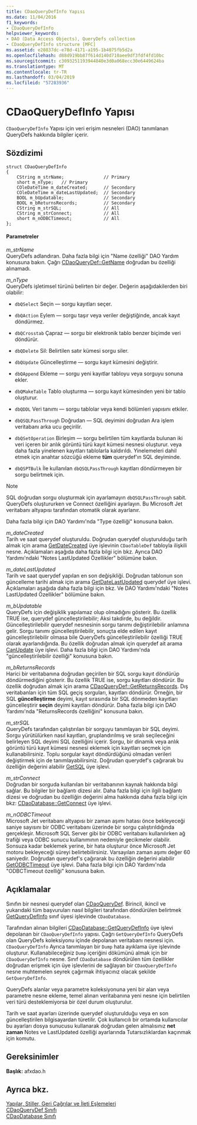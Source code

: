 ```yaml
---
title: CDaoQueryDefInfo Yapısı
ms.date: 11/04/2016
f1_keywords:
- CDaoQueryDefInfo
helpviewer_keywords:
- DAO (Data Access Objects), QueryDefs collection
- CDaoQueryDefInfo structure [MFC]
ms.assetid: e20837dc-e78d-4171-a195-1b4075fb5d2a
ms.openlocfilehash: d88d919bb87f614d140d710aee9df3fdf4fd10bc
ms.sourcegitcommit: c3093251193944840e3d0a068ecc30e6449624ba
ms.translationtype: MT
ms.contentlocale: tr-TR
ms.lasthandoff: 03/04/2019
ms.locfileid: "57283936"
---
```

# <a name="cdaoquerydefinfo-structure"></a>CDaoQueryDefInfo Yapısı

`CDaoQueryDefInfo` Yapısı için veri erişim nesneleri (DAO) tanımlanan QueryDefs hakkında bilgiler içerir.

## <a name="syntax"></a>Sözdizimi

```
struct CDaoQueryDefInfo
{
    CString m_strName;               // Primary
    short m_nType;   // Primary
    COleDateTime m_dateCreated;      // Secondary
    COleDateTime m_dateLastUpdated;  // Secondary
    BOOL m_bUpdatable;               // Secondary
    BOOL m_bReturnsRecords;          // Secondary
    CString m_strSQL;                // All
    CString m_strConnect;            // All
    short m_nODBCTimeout;            // All
};
```

#### <a name="parameters"></a>Parametreler

*m_strName*<br/>
QueryDefs adlandıran. Daha fazla bilgi için "Name özelliği" DAO Yardım konusuna bakın. Çağrı [CDaoQueryDef::GetName](../../mfc/reference/cdaoquerydef-class.md#getname) doğrudan bu özelliği alınamadı.

*m_nType*<br/>
QueryDefs işletimsel türünü belirten bir değer. Değerin aşağıdakilerden biri olabilir:

- `dbQSelect` Seçin — sorgu kayıtları seçer.

- `dbQAction` Eylem — sorgu taşır veya veriler değiştiğinde, ancak kayıt döndürmez.

- `dbQCrosstab` Çapraz — sorgu bir elektronik tablo benzer biçimde veri döndürür.

- `dbQDelete` Sil: Belirtilen satır kümesi sorgu siler.

- `dbQUpdate` Güncelleştirme — sorgu kayıt kümesini değiştirir.

- `dbQAppend` Ekleme — sorgu yeni kayıtlar tabloyu veya sorguyu sonuna ekler.

- `dbQMakeTable` Tablo oluşturma — sorgu kayıt kümesinden yeni bir tablo oluşturur.

- `dbQDDL` Veri tanımı — sorgu tablolar veya kendi bölümleri yapısını etkiler.

- `dbQSQLPassThrough` Doğrudan — SQL deyimini doğrudan Ara işlem veritabanı arka ucu geçirilir.

- `dbQSetOperation` Birleşim — sorgu belirtilen tüm kayıtlarda bulunan iki veri içeren bir anlık görüntü türü kayıt kümesi nesnesi oluşturur. veya daha fazla yinelenen kayıtları tablolarla kaldırıldı. Yinelemeleri dahil etmek için anahtar sözcüğü ekleme **tüm** querydef'ın SQL deyiminde.

- `dbQSPTBulk` İle kullanılan `dbQSQLPassThrough` kayıtları döndürmeyen bir sorgu belirtmek için.

> [!NOTE]
>  SQL doğrudan sorgu oluşturmak için ayarlamayın `dbQSQLPassThrough` sabit. QueryDefs oluştururken ve Connect özelliğini ayarlayın. Bu Microsoft Jet veritabanı altyapısı tarafından otomatik olarak ayarlanır.

Daha fazla bilgi için DAO Yardımı'nda "Type özelliği" konusuna bakın.

*m_dateCreated*<br/>
Tarih ve saat querydef oluşturuldu. Doğrudan querydef oluşturulduğu tarih almak için arama [GetDateCreated](../../mfc/reference/cdaotabledef-class.md#getdatecreated) üye işlevinin `CDaoTableDef` tabloyla ilişkili nesne. Açıklamaları aşağıda daha fazla bilgi için bkz. Ayrıca DAO Yardımı'ndaki "Notes LastUpdated Özellikler" bölümüne bakın.

*m_dateLastUpdated*<br/>
Tarih ve saat querydef yapılan en son değişikliği. Doğrudan tablonun son güncelleme tarihi almak için arama [GetDateLastUpdated](../../mfc/reference/cdaoquerydef-class.md#getdatelastupdated) querydef üye işlevi. Açıklamaları aşağıda daha fazla bilgi için bkz. Ve DAO Yardımı'ndaki "Notes LastUpdated Özellikler" bölümüne bakın.

*m_bUpdatable*<br/>
QueryDefs için değişiklik yapılamaz olup olmadığını gösterir. Bu özellik TRUE ise, querydef güncelleştirilebilir; Aksi takdirde, bu değildir. Güncelleştirilebilir querydef nesnesinin sorgu tanımı değiştirilebilir anlamına gelir. Sorgu tanımı güncelleştirilebilir, sonuçta elde edilen kayıt güncelleştirilebilir olmasa bile QueryDefs güncelleştirilebilir özelliği TRUE olarak ayarlandığında. Bu özellik doğrudan almak için querydef ait arama [CanUpdate](../../mfc/reference/cdaoquerydef-class.md#canupdate) üye işlevi. Daha fazla bilgi için DAO Yardımı'nda "güncelleştirilebilir özelliği" konusuna bakın.

*m_bReturnsRecords*<br/>
Harici bir veritabanına doğrudan geçirilen bir SQL sorgu kayıt döndürüp döndürmediğini gösterir. Bu özellik TRUE ise, sorgu kayıtları döndürür. Bu özellik doğrudan almak için arama [CDaoQueryDef::GetReturnsRecords](../../mfc/reference/cdaoquerydef-class.md#getreturnsrecords). Dış veritabanları için tüm SQL geçiş sorguları, kayıtları döndürür. Örneğin, bir SQL **güncelleştirme** deyimi, kayıt sırasında bir SQL dönmeden kayıtları güncelleştirir **seçin** deyimi kayıtları döndürür. Daha fazla bilgi için DAO Yardımı'nda "ReturnsRecords özelliğini" konusuna bakın.

*m_strSQL*<br/>
QueryDefs tarafından çalıştırılan bir sorguyu tanımlayan bir SQL deyimi. Sorgu yürütülürken nasıl kayıtları, gruplandırılmış ve sıralı seçileceğini belirleyen SQL deyimi SQL özelliğini içerir. Sorgu, bir dinamik veya anlık görüntü türü kayıt kümesi nesnesi eklemek için kayıtları seçmek için kullanabilirsiniz. Toplu sorgular kayıt döndürdüğünü olmadan verileri değiştirmek için de tanımlayabilirsiniz. Doğrudan querydef's çağırarak bu özelliğin değerini alabilir [GetSQL](../../mfc/reference/cdaoquerydef-class.md#getsql) üye işlevi.

*m_strConnect*<br/>
Doğrudan bir sorguda kullanılan bir veritabanının kaynak hakkında bilgi sağlar. Bu bilgiler bir bağlantı dizesi alır. Daha fazla bilgi için ilgili bağlantı dizesi ve doğrudan bu özelliğin değerini alma hakkında daha fazla bilgi için bkz: [CDaoDatabase::GetConnect](../../mfc/reference/cdaodatabase-class.md#getconnect) üye işlevi.

*m_nODBCTimeout*<br/>
Microsoft Jet veritabanı altyapısı bir zaman aşımı hatası önce bekleyeceği saniye sayısını bir ODBC veritabanı üzerinde bir sorgu çalıştırıldığında gerçekleşir. Microsoft SQL Server gibi bir ODBC veritabanı kullanılırken ağ trafiği veya ODBC sunucu kullanımının nedeniyle gecikmeler olabilir. Sonsuza kadar beklemek yerine, bir hata oluşturur önce Microsoft Jet motoru bekleyeceği süreyi belirtebilirsiniz. Varsayılan zaman aşımı değer 60 saniyedir. Doğrudan querydef's çağırarak bu özelliğin değerini alabilir [GetODBCTimeout](../../mfc/reference/cdaoquerydef-class.md#getodbctimeout) üye işlevi. Daha fazla bilgi için DAO Yardımı'nda "ODBCTimeout özelliği" konusuna bakın.

## <a name="remarks"></a>Açıklamalar

Sınıfın bir nesnesi querydef olan [CDaoQueryDef](../../mfc/reference/cdaoquerydef-class.md). Birincil, ikincil ve yukarıdaki tüm başvuruları nasıl bilgileri tarafından döndürülen belirtmek [GetQueryDefInfo](../../mfc/reference/cdaodatabase-class.md#getquerydefinfo) sınıf üyesi işlevinde `CDaoDatabase`.

Tarafından alınan bilgileri [CDaoDatabase::GetQueryDefInfo](../../mfc/reference/cdaodatabase-class.md#getquerydefinfo) üye işlevi depolanan bir `CDaoQueryDefInfo` yapısı. Çağrı `GetQueryDefInfo` QueryDefs olan QueryDefs koleksiyonu içinde depolanan veritabanı nesnesi için. `CDaoQueryDefInfo` Ayrıca tanımlayan bir `Dump` hata ayıklama üye işlevinde oluşturur. Kullanabileceğiniz `Dump` içeriğini dökümünü almak için bir `CDaoQueryDefInfo` nesne. Sınıf `CDaoDatabase` döndürülen tüm özellikler doğrudan erişmek için üye işlevlerini de sağlayan bir `CDaoQueryDefInfo` nesne muhtemelen seyrek çağırmak ihtiyacınız olacak şekilde `GetQueryDefInfo`.

QueryDefs alanlar veya parametre koleksiyonuna yeni bir alan veya parametre nesne ekleme, temel alınan veritabanına yeni nesne için belirtilen veri türü desteklemiyorsa bir özel durum oluşturulur.

Tarih ve saat ayarları üzerinde querydef oluşturulduğu veya en son güncelleştirilen bilgisayardan türetilir. Çok kullanıcılı bir ortamda kullanıcılar bu ayarları dosya sunucusu kullanarak doğrudan gelen almalısınız **net zaman** Notes ve LastUpdated özelliği ayarlarında Tutarsızlıklardan kaçınmak için komutu.

## <a name="requirements"></a>Gereksinimler

**Başlık:** afxdao.h

## <a name="see-also"></a>Ayrıca bkz.

[Yapılar, Stiller, Geri Çağrılar ve İleti Eşlemeleri](../../mfc/reference/structures-styles-callbacks-and-message-maps.md)<br/>
[CDaoQueryDef Sınıfı](../../mfc/reference/cdaoquerydef-class.md)<br/>
[CDaoDatabase Sınıfı](../../mfc/reference/cdaodatabase-class.md)
